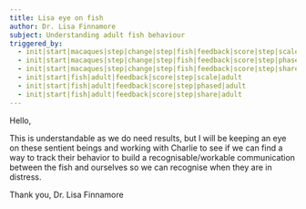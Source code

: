 ```yaml
---
title: Lisa eye on fish
author: Dr. Lisa Finnamore
subject: Understanding adult fish behaviour
triggered_by:
  - init|start|macaques|step|change|step|fish|feedback|score|step|scale|adult
  - init|start|macaques|step|change|step|fish|feedback|score|step|phased|adult
  - init|start|macaques|step|change|step|fish|feedback|score|step|share|adult
  - init|start|fish|adult|feedback|score|step|scale|adult
  - init|start|fish|adult|feedback|score|step|phased|adult
  - init|start|fish|adult|feedback|score|step|share|adult
---
```


Hello,

This is understandable as we do need results, but I will be keeping an eye on these sentient beings and working with Charlie to see if we can find a way to track their behavior to build a recognisable/workable communication between the fish and ourselves so we can recognise when they are in distress.

Thank you,
Dr. Lisa Finnamore
